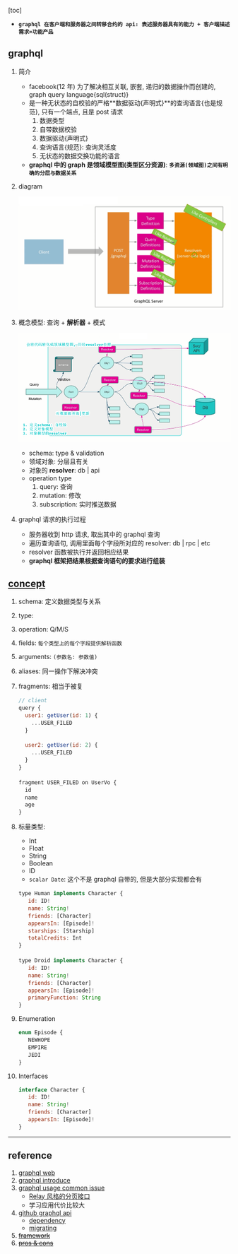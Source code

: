 [toc]

- **`graphql 在客户端和服务器之间转移合约的 api: 表述服务器具有的能力 + 客户端描述需求=功能产品`**

## graphql

1. 简介

   - facebook(12 年) 为了解决相互关联, 嵌套, 递归的数据操作而创建的, graph query language{sql(struct)}
   - 是一种无状态的自校验的严格**数据驱动{声明式}**的查询语言{也是规范}, 只有一个端点, 且是 post 请求
     1. 数据类型
     2. 自带数据校验
     3. 数据驱动{声明式}
     4. 查询语言{规范}: 查询灵活度
     5. 无状态的数据交换功能的语言
   - **graphql 中的 graph 是领域模型图(类型区分资源)**: **`多资源(领域图)之间有明确的分层与数据关系`**

2. diagram

   ![avatar](/static/image/api/graphql-layout.png)

3. 概念模型: 查询 + **解析器** + 模式

   ![avatar](/static/image/api/graphql-flow.png)

   - schema: type & validation
   - 领域对象: 分层且有关
   - 对象的 **resolver**: db | api
   - operation type
     1. query: 查询
     2. mutation: 修改
     3. subscription: 实时推送数据

4. graphql 请求的执行过程

   - 服务器收到 http 请求, 取出其中的 graphql 查询
   - 遍历查询语句, 调用里面每个字段所对应的 resolver: db | rpc | etc
   - resolver 函数被执行并返回相应结果
   - **graphql 框架把结果根据查询语句的要求进行组装**

## [concept](https://graphql.org/learn/queries/)

1. schema: 定义数据类型与关系
2. type:
3. operation: Q/M/S
4. fields: `每个类型上的每个字段提供解析函数`
5. arguments: `(参数名: 参数值)`
6. aliases: 同一操作下解决冲突
7. fragments: 相当于<sql/>被复

   ```js
   // client
   query {
     user1: getUser(id: 1) {
       ...USER_FILED
     }

     user2: getUser(id: 2) {
       ...USER_FILED
     }
   }

   fragment USER_FILED on UserVo {
     id
     name
     age
   }
   ```

8. 标量类型:

   - Int
   - Float
   - String
   - Boolean
   - ID
   - `scalar Date`: 这个不是 graphql 自带的, 但是大部分实现都会有

   ```js
   type Human implements Character {
      id: ID!
      name: String!
      friends: [Character]
      appearsIn: [Episode]!
      starships: [Starship]
      totalCredits: Int
   }

   type Droid implements Character {
      id: ID!
      name: String!
      friends: [Character]
      appearsIn: [Episode]!
      primaryFunction: String
   }
   ```

9. Enumeration

   ```js
   enum Episode {
      NEWHOPE
      EMPIRE
      JEDI
   }
   ```

10. Interfaces

    ```js
    interface Character {
       id: ID!
       name: String!
       friends: [Character]
       appearsIn: [Episode]!
    }
    ```

---

## reference

1. [graphql web](https://graphql.org/learn/queries/)
2. [graphql introduce](https://blog.csdn.net/u012206617/article/details/125330474)
3. [graphql usage common issue](https://jerryzou.com/posts/10-questions-about-graphql/)
   - [Relay 风格的分页接口](https://relay.dev/graphql/connections.htm#sec-undefined.PageInfo)
   - 学习应用代价比较大
4. [github graphql api](https://docs.github.com/en/graphql)
   - [dependency](https://ivangoncharov.github.io/graphql-voyager/)
   - [migrating](https://docs.github.com/en/graphql/guides/migrating-from-rest-to-graphql)
5. ~~[framework](https://github.com/Alice52/graphql/issues/3)~~
6. ~~[pros & cons](https://github.com/Alice52/graphql/issues/51)~~
